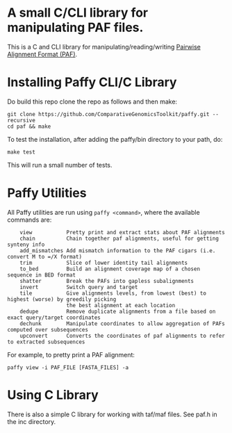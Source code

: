 # A small C/CLI library for manipulating PAF files.

This is a C and CLI library for manipulating/reading/writing 
[Pairwise Alignment Format (PAF)](https://github.com/lh3/miniasm/blob/master/PAF.md).

# Installing Paffy CLI/C Library

Do build this repo clone the repo as follows and then make:

    git clone https://github.com/ComparativeGenomicsToolkit/paffy.git --recursive
    cd paf && make

To test the installation, after adding the paffy/bin directory to your path, do:

    make test

This will run a small number of tests. 

# Paffy Utilities

All Paffy utilities are run using `paffy <command>`, where the available commands are:

```
    view           Pretty print and extract stats about PAF alignments
    chain          Chain together paf alignments, useful for getting synteny info
    add_mismatches Add mismatch information to the PAF cigars (i.e. convert M to =/X format)
    trim           Slice of lower identity tail alignments
    to_bed         Build an alignment coverage map of a chosen sequence in BED format
    shatter        Break the PAFs into gapless subalignments
    invert         Switch query and target
    tile           Give alignments levels, from lowest (best) to highest (worse) by greedily picking
                   the best alignment at each location
    dedupe         Remove duplicate alignments from a file based on exact query/target coordinates
    dechunk        Manipulate coordinates to allow aggregation of PAFs computed over subsequences
    upconvert      Converts the coordinates of paf alignments to refer to extracted subsequences
```

For example, to pretty print a PAF alignment:

    paffy view -i PAF_FILE [FASTA_FILES] -a

# Using C Library

There is also a simple C library for working with taf/maf files. See paf.h in the
inc directory.

